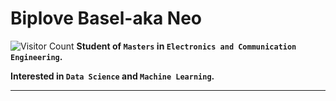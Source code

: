 # Biplove Basel-aka Neo #
![Visitor Count](https://profile-counter.glitch.me/{biplovebasel}/count.svg)
**Student of `Masters` in `Electronics and Communication Engineering`.**

**Interested in `Data Science` and `Machine Learning`.**

---
